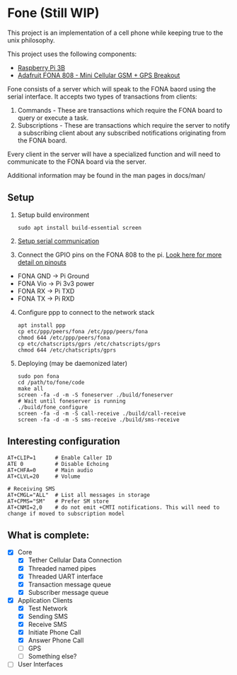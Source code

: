 # Fone (Still WIP)

This project is an implementation of a cell phone while keeping true to the unix philosophy.

This project uses the following components:

- [Raspberry Pi 3B](https://www.raspberrypi.org/)
- [Adafruit FONA 808 - Mini Cellular GSM + GPS Breakout](https://www.adafruit.com/product/2542)

Fone consists of a server which will speak to the FONA baord using the serial interface. It accepts two types of transactions from clients:

1. Commands - These are transactions which require the FONA board to query or execute a task.
2. Subscriptions - These are transactions which require the server to notify a subscribing client about any subscribed notifications originating from the FONA board.

Every client in the server will have a specialized function and will need to communicate to the FONA board via the server.

Additional information may be found in the man pages in docs/man/

## Setup
1. Setup build environment

    ```
    sudo apt install build-essential screen
    ```

2. [Setup serial communication](https://learn.adafruit.com/adafruits-raspberry-pi-lesson-5-using-a-console-cable/enabling-serial-console)
3. Connect the GPIO pins on the FONA 808 to the pi. [Look here for more detail on pinouts](https://pinout.xyz/)
  - FONA GND -> Pi Ground
  - FONA Vio -> Pi 3v3 power
  - FONA RX  -> Pi TXD
  - FONA TX  -> Pi RXD
4. Configure ppp to connect to the network stack

    ```
    apt install ppp
    cp etc/ppp/peers/fona /etc/ppp/peers/fona
    chmod 644 /etc/ppp/peers/fona
    cp etc/chatscripts/gprs /etc/chatscripts/gprs
    chmod 644 /etc/chatscripts/gprs
    ```

5. Deploying (may be daemonized later)

    ```
    sudo pon fona
    cd /path/to/fone/code
    make all
    screen -fa -d -m -S foneserver ./build/foneserver
    # Wait until foneserver is running
    ./build/fone_configure
    screen -fa -d -m -S call-receive ./build/call-receive
    screen -fa -d -m -S sms-receive ./build/sms-receive
    ```


## Interesting configuration

```
AT+CLIP=1      # Enable Caller ID
ATE 0          # Disable Echoing
AT+CHFA=0      # Main audio
AT+CLVL=20     # Volume

# Receiving SMS
AT+CMGL="ALL"  # List all messages in storage
AT+CPMS="SM"   # Prefer SM store
AT+CNMI=2,0    # do not emit +CMTI notifications. This will need to change if moved to subscription model
```


## What is complete:
- [x] Core
  - [x] Tether Cellular Data Connection
  - [x] Threaded named pipes
  - [x] Threaded UART interface
  - [x] Transaction message queue
  - [x] Subscriber message queue
- [x] Application Clients
  - [x] Test Network
  - [x] Sending SMS
  - [x] Receive SMS
  - [x] Initiate Phone Call
  - [x] Answer Phone Call
  - [ ] GPS
  - [ ] Something else?
- [ ] User Interfaces
